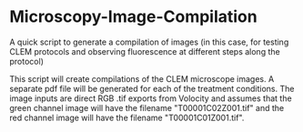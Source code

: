 # Microscopy-Image-Compilation
A quick script to generate a compilation of images (in this case, for testing CLEM protocols and observing fluorescence at different steps along the protocol)

This script will create compilations of the CLEM microscope images. A separate
pdf file will be generated for each of the treatment conditions. The image
inputs are direct RGB .tif exports from Volocity and assumes that the green
channel image will have the filename "T00001C02Z001.tif" and the red channel
image will have the filename "T00001C01Z001.tif".

